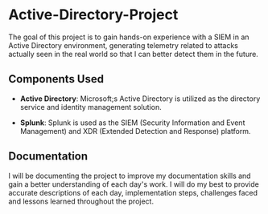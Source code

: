 # Active-Directory-Project

The goal of this project is to gain hands-on experience with a SIEM in an Active Directory environment, generating telemetry related to attacks actually seen in the real world so that I can better detect them in the future.

## Components Used

- **Active Directory**: Microsoft;s Active Directory is utilized as the directory service and identity management solution.

- **Splunk**: Splunk is used as the SIEM (Security Information and Event Management) and XDR (Extended Detection and Response) platform.

## Documentation

I will be documenting the project to improve my documentation skills and gain a better understanding of each day's work. I will do my best to provide accurate descriptions of each day, implementation steps, challenges faced and lessons learned throughout the project.

